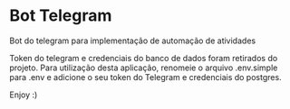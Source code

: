 # Bot Telegram

Bot do telegram para implementação de automação de atividades

Token do telegram e credenciais do banco de dados foram retirados do projeto. Para utilização desta aplicação, renomeie o arquivo .env.simple para .env e adicione o seu token do Telegram e credenciais do postgres.

Enjoy :)
